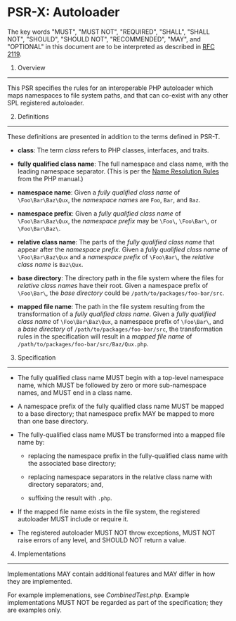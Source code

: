 PSR-X: Autoloader
=================

The key words "MUST", "MUST NOT", "REQUIRED", "SHALL", "SHALL NOT", "SHOULD",
"SHOULD NOT", "RECOMMENDED", "MAY", and "OPTIONAL" in this document are to be
interpreted as described in [RFC 2119](http://tools.ietf.org/html/rfc2119).


1. Overview
-----------

This PSR specifies the rules for an interoperable PHP autoloader which maps
namespaces to file system paths, and that can co-exist with any other SPL
registered autoloader.


2. Definitions
--------------

These definitions are presented in addition to the terms defined in PSR-T.

- **class**: The term _class_ refers to PHP classes, interfaces, and traits.

- **fully qualified class name**: The full namespace and class name, with the
  leading namespace separator. (This is per the
  [Name Resolution Rules](http://php.net/manual/en/language.namespaces.rules.php)
  from the PHP manual.)

- **namespace name**: Given a _fully qualified class name_ of
  `\Foo\Bar\Baz\Qux`, the _namespace names_ are `Foo`, `Bar`, and `Baz`.
  
- **namespace prefix**: Given a _fully qualified class name_ of
  `\Foo\Bar\Baz\Qux`, the _namespace prefix_ may be `\Foo\`, `\Foo\Bar\`, or
  `\Foo\Bar\Baz\`.

- **relative class name**: The parts of the _fully qualified class name_ that
  appear after the _namespace prefix_. Given a _fully qualified class name_ of
  `\Foo\Bar\Baz\Qux` and a _namespace prefix_ of `\Foo\Bar\`, the _relative
  class name_ is `Baz\Qux`.

- **base directory**: The directory path in the file system where the files
  for _relative class names_ have their root. Given a namespace prefix of 
  `\Foo\Bar\`, the _base directory_ could be `/path/to/packages/foo-bar/src`.

- **mapped file name**: The path in the file system resulting from the
  transformation of a _fully qualified class name_. Given a _fully qualified
  class name_ of `\Foo\Bar\Baz\Qux`, a namespace prefix of `\Foo\Bar\`, and a
  _base directory_ of `/path/to/packages/foo-bar/src`, the transformation
  rules in the specification will result in a _mapped file name_ of
  `/path/to/packages/foo-bar/src/Baz/Qux.php`.


3. Specification
----------------

- The fully qualified class name MUST begin with a top-level namespace name,
  which MUST be followed by zero or more sub-namespace names, and MUST end in
  a class name.

- A namespace prefix of the fully qualified class name MUST be mapped to a
  base directory; that namespace prefix MAY be mapped to more than one base
  directory.

- The fully-qualified class name MUST be transformed into a mapped file name
  by:

    - replacing the namespace prefix in the fully-qualified class name with
      the associated base directory;

    - replacing namespace separators in the relative class name with directory
      separators; and,
      
    - suffixing the result with `.php`.
    
- If the mapped file name exists in the file system, the registered autoloader
  MUST include or require it.

- The registered autoloader MUST NOT throw exceptions, MUST NOT raise errors
  of any level, and SHOULD NOT return a value.


4. Implementations
------------------

Implementations MAY contain additional features and MAY differ in how they are
implemented.

For example implemenations, see _CombinedTest.php_. Example implementations
MUST NOT be regarded as part of the specification; they are examples only.
